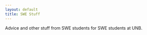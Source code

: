 ```yaml
---
layout: default
title: SWE Stuff
---
```


Advice and other stuff from SWE students for SWE students at UNB.
